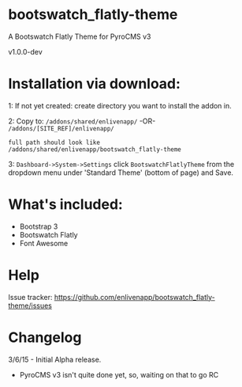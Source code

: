 # bootswatch_flatly-theme
A Bootswatch Flatly Theme for PyroCMS v3

v1.0.0-dev

# Installation via download:
1: If not yet created: create directory you want to install the addon in.

2: Copy to: `/addons/shared/enlivenapp/`  -OR-  `/addons/[SITE_REF]/enlivenapp/`  

    full path should look like
    /addons/shared/enlivenapp/bootswatch_flatly-theme


3: `Dashboard->System->Settings` click `BootswatchFlatlyTheme` from the dropdown menu under 'Standard Theme' (bottom of page) and Save.

# What's included:
 - Bootstrap 3
 - Bootswatch Flatly 
 - Font Awesome


# Help

Issue tracker:  https://github.com/enlivenapp/bootswatch_flatly-theme/issues



# Changelog

3/6/15 - Initial Alpha release.  
 - PyroCMS v3 isn't quite done yet, so, waiting on that to go RC



